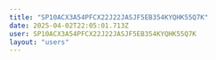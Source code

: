 ```yaml
---
title: "SP10ACX3A54PFCX22J22JASJF5EB354KYQHK55Q7K"
date: 2025-04-02T22:05:01.713Z
user: SP10ACX3A54PFCX22J22JASJF5EB354KYQHK55Q7K
layout: "users"
---
```

    